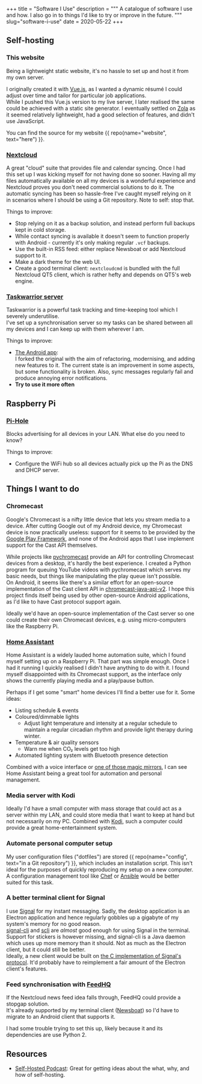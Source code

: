 +++
title = "Software I Use"
description = """
A catalogue of software I use and how. I also go in to things I'd like to try or
improve in the future.
"""
slug="software-i-use"
date = 2020-05-22
+++

## Self-hosting

### This website

Being a lightweight static website, it's no hassle to set up and host it from my
own server.

I originally created it with [Vue.js](https://vuejs.org), as I wanted a dynamic
résumé I could adjust over time and tailor for particular job applications.  
While I pushed this Vue.js version to my live server, I later realised the same
could be achieved with a static site generator. I eventually settled on
[Zola](https://getzola.org) as it seemed relatively lightweight, had a good
selection of features, and didn't use JavaScript.

You can find the source for my website {{ repo(name="website", text="here") }}.

### [Nextcloud](https://nextcloud.com)

A great "cloud" suite that provides file and calendar syncing. Once I had this
set up I was kicking myself for not having done so sooner.
Having all my files automatically available on all my devices is a wonderful
experience and Nextcloud proves you don't need commercial solutions to do it.
The automatic syncing has been so hassle-free I've caught myself relying on it
in scenarios where I should be using a Git repository. Note to self: stop that.

Things to improve:

- Stop relying on it as a backup solution, and instead perform full backups
  kept in cold storage.
- While contact syncing is available it doesn't seem to function properly with
  Android - currently it's only making regular `.vcf` backups.
- Use the built-in RSS feed: either replace Newsboat or add Nextcloud support to
  it.
- Make a dark theme for the web UI.
- Create a good terminal client: `nextcloudcmd` is bundled with the full
  Nextcloud QT5 client, which is rather hefty and depends on QT5's web engine.

### [Taskwarrior server](https://taskwarrior.org)

Taskwarrior is a powerful task tracking and time-keeping tool which I severely
underutilise.  
I've set up a synchronisation server so my tasks can be shared between all my
devices and I can keep up with them wherever I am.

Things to improve:

- [The Android app](https://github.com/williamvds/TaskwarriorAndroid):  
  I forked the original with the aim of refactoring, modernising, and adding new
  features to it. The current state is an improvement in some aspects, but some
  functionality is broken. Also, sync messages regularly fail and produce
  annoying error notifications.
- __Try to use it more often__

## Raspberry Pi

### [Pi-Hole](https://pi-hole.net)

Blocks advertising for all devices in your LAN. What else do you need
to know?

Things to improve: 

- Configure the WiFi hub so all devices actually pick up the Pi as the DNS and
  DHCP server.

## Things I want to do

### Chromecast

Google's Chromecast is a nifty little device that lets you stream media to a
device. After cutting Google out of my Android device, my Chromecast device is
now practically useless: support for it seems to be provided by the [Google Play
Framework](https://developers.google.com/cast/docs/reference/android/packages),
and none of the Android apps that I use implement support for the Cast API
themselves.

While projects like
[pychromecast](https://github.com/home-assistant-libs/pychromecast) provide an
API for controlling Chromecast devices from a desktop, it's hardly the best
experience. I created a Python program for queuing YouTube videos with
pychromecast which serves my basic needs, but things like manipulating the play
queue isn't possible.  
On Android, it seems like there's a similar effort for an open-source
implementation of the Cast client API in
[chromecast-java-api-v2](https://github.com/vitalidze/chromecast-java-api-v2). I
hope this project finds itself being used by other open-source Android
applications, as I'd like to have Cast protocol support again.

Ideally we'd have an open-source implementation of the Cast server so one could
create their own Chromecast devices, e.g. using micro-computers like the
Raspberry Pi.

### [Home Assistant](https://www.home-assistant.io)

Home Assistant is a widely lauded home automation suite, which I found myself
setting up on a Raspberry Pi.
That part was simple enough. Once I had it running I quickly realised I didn't
have anything to do with it.
I found myself disappointed with its Chromecast support, as the interface only
shows the currently playing media and a play/pause button.

Perhaps if I get some "smart" home devices I'll find a better use for it. Some
ideas:

- Listing schedule & events
- Coloured/dimmable lights
	- Adjust light temperature and intensity at a regular schedule to maintain
	  a regular circadian rhythm and provide light therapy during winter.
- Temperature & air quality sensors
	- Warn me when CO₂ levels get too high
- Automated lighting system with Bluetooth presence detection

Combined with a voice interface or [one of those magic
mirrors](https://www.raspberrypi.org/blog/magic-mirror), I can see Home
Assistant being a great tool for automation and personal management.

### Media server with Kodi

Ideally I'd have a small computer with mass storage that could act as a server
within my LAN, and could store media that I want to keep at hand but not
necessarily on my PC. Combined with [Kodi](https://kodi.tv), such a computer
could provide a great home-entertainment system.

### Automate personal computer setup

My user configuration files ("dotfiles") are stored {{ repo(name="config",
text="in a Git repository") }}, which includes an installation script. This
isn't ideal for the purposes of quickly reproducing my setup on a new computer.  
A configuration management tool like [Chef](https://chef.io) or
[Ansible](https://www.ansible.com) would be better suited for this task.

### A better terminal client for Signal

I use [Signal](https://signal.org) for my instant messaging. Sadly, the desktop
application is an Electron application and hence regularly gobbles up a gigabyte
of my system's memory for no good reason.  
[signal-cli](https://github.com/AsamK/signal-cli) and
[scli](https://github.com/isamert/scli) are *almost* good enough for using
Signal in the terminal. Support for stickers is however missing, and signal-cli
is a Java daemon which uses up more memory than it should. Not as much as the
Electron client, but it could still be better.  
Ideally, a new client would be built on [the C implementation of Signal's
protocol](https://github.com/signalapp/libsignal-protocol-c). It'd probably have
to reimplement a fair amount of the Electron client's features.

### Feed synchronisation with [FeedHQ](https://feedhq.org) 

If the Nextcloud news feed idea falls through, FeedHQ could provide a stopgap
solution.  
It's already supported by my terminal client ([Newsboat](https://newsboat.org))
so I'd have to migrate to an Android client that supports it.

I had some trouble trying to set this up, likely because it and its dependencies
are use Python 2.

## Resources

- [Self-Hosted Podcast](https://selfhosted.show):
  Great for getting ideas about the what, why, and how of self-hosting.
